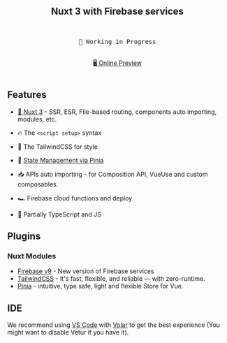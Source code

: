 <h2 align="center">
Nuxt 3 with Firebase services
</h2><br>

<pre align="center">
🧪 Working in Progress
</pre>

<p align="center">
<br>
<a href="https://zemunkh-418ce.web.app/">🖥 Online Preview</a>
<br><br>
</p>

## Features

- [💚 Nuxt 3](https://v3.nuxtjs.org) - SSR, ESR, File-based routing, components auto importing, modules, etc.

- 🔥 The `<script setup>` syntax

- 🚀 The TailwindCSS for style

- 🍍 [State Management via Pinia](https://pinia.esm.dev/)

- 📥 APIs auto importing - for Composition API, VueUse and custom composables.

- 🏎 Firebase cloud functions and deploy

- 🦾 Partially TypeScript and JS

## Plugins

### Nuxt Modules

- [Firebase v9](https://firebase.google.com/docs/auth/web/custom-dependencies) - New version of Firebase services
- [TailwindCSS](https://tailwindcss.com/docs/installation) - It's fast, flexible, and reliable — with zero-runtime.
- [Pinia](https://pinia.esm.dev/) - intuitive, type safe, light and flexible Store for Vue.

## IDE

We recommend using [VS Code](https://code.visualstudio.com/) with [Volar](https://github.com/johnsoncodehk/volar) to get the best experience (You might want to disable Vetur if you have it).
